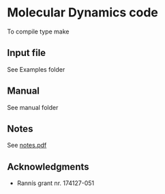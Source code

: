 # Molecular Dynamics code
  To compile type make

## Input file
  See Examples folder

## Manual
  See manual folder

## Notes
  See [notes.pdf](notes/notes.pdf)

## Acknowledgments

* Rannís grant nr. 174127-051
